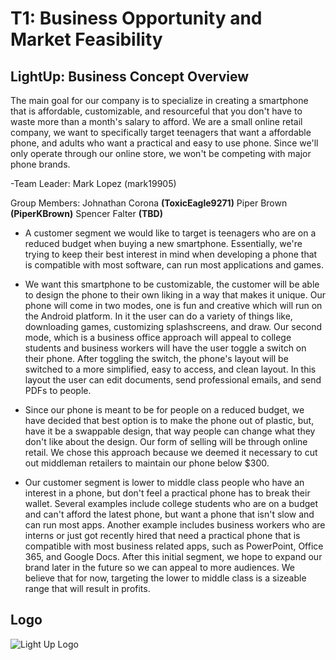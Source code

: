 # T1: Business Opportunity and Market Feasibility 
## LightUp: Business Concept Overview
The main goal for our company is to specialize in creating a smartphone that is affordable, customizable, and resourceful that you don't have to waste more than a month's salary to afford.
We are a small online retail company, we want to specifically target teenagers that want a affordable phone, and adults who want a practical and easy to use phone.
Since we'll only operate through our online store, we won't be competing with major phone brands.

-Team Leader: Mark Lopez (mark19905)

Group Members: Johnathan Corona **(ToxicEagle9271)**
Piper Brown **(PiperKBrown)**
Spencer Falter **(TBD)**

- A customer segment we would like to target is teenagers who are on a reduced budget when buying a new smartphone.
Essentially, we're trying to keep their best interest in mind when developing a phone that is compatible with most software,
can run most applications and games. 

- We want this smartphone to be customizable, the customer will be able to design the phone to their own liking in a way that makes it unique.
Our phone will come in two modes, one is fun and creative which will run on the Android platform. In it the user
can do a variety of things like, downloading games, customizing splashscreens, and draw. Our second mode,
which is a business office approach will appeal to college students and business workers will have the user toggle a switch on their phone.
After toggling the switch, the phone's layout will be switched to a more simplified, easy to access, and clean layout.
In this layout the user can edit documents, send professional emails, and send PDFs to people.

- Since our phone is meant to be for people on a reduced budget, we have decided that best option is to make the phone out of plastic, but, have
it be a swappable design, that way people can change what they don't like about the design. Our form of selling will be through online retail.
We chose this approach because we deemed it necessary to cut out middleman retailers to maintain our phone below $300.

- Our customer segment is lower to middle class people who have an interest in a phone, but don't feel a practical phone has to break their wallet.
Several examples include college students who are on a budget and can't afford the latest phone, but want a phone that isn't slow and can run most apps.
Another example includes business workers who are interns or just got recently hired that need a practical phone that is compatible with most business
related apps, such as PowerPoint, Office 365, and Google Docs. After this initial segment, we hope to expand our brand later in the future so we can appeal
to more audiences. We believe that for now, targeting the lower to middle class is a sizeable range that will result in profits.

## Logo
![Light Up Logo](https://user-images.githubusercontent.com/44872341/80152886-1e5ee680-8582-11ea-910d-26f21182f34e.png)
